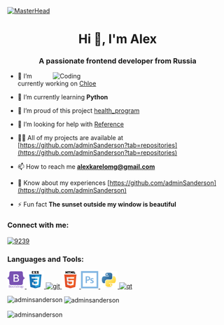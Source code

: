 [![MasterHead](https://miro.medium.com/max/1400/1*IRGB-4OAoO8KSqH_huDPFw.gif)](https://rishavchanda.io)
<h1 align="center">Hi 👋, I'm Alex</h1>
<h3 align="center">A passionate frontend developer from Russia</h3>
<img align="right" alt="Coding" width="400" src="https://cdn.dribbble.com/users/1390/screenshots/2112301/media/1a9f5bf35c3fdad7eafffff293e0b579.gif">

- 🔭 I’m currently working on [Chloe](https://github.com/adminSanderson/Chloe-voice-assistant)

- 🌱 I’m currently learning **Python**

- 👯 I’m proud of this project [health_program](https://github.com/grinroman/health_program)

- 🤝 I’m looking for help with [Reference](https://github.com/adminSanderson/Reference)

- 👨‍💻 All of my projects are available at [https://github.com/adminSanderson?tab=repositories](https://github.com/adminSanderson?tab=repositories)

- 📫 How to reach me **alexkarelomg@gmail.com**

- 📄 Know about my experiences [https://github.com/adminSanderson](https://github.com/adminSanderson)

- ⚡ Fun fact **The sunset outside my window is beautiful**

<h3 align="left">Connect with me:</h3>
<p align="left">
<a href="https://discord.gg/9239" target="blank"><img align="center" src="https://raw.githubusercontent.com/rahuldkjain/github-profile-readme-generator/master/src/images/icons/Social/discord.svg" alt="9239" height="30" width="40" /></a>
</p>

<h3 align="left">Languages and Tools:</h3>
<p align="left"> <a href="https://getbootstrap.com" target="_blank" rel="noreferrer"> <img src="https://raw.githubusercontent.com/devicons/devicon/master/icons/bootstrap/bootstrap-plain-wordmark.svg" alt="bootstrap" width="40" height="40"/> </a> <a href="https://www.w3schools.com/css/" target="_blank" rel="noreferrer"> <img src="https://raw.githubusercontent.com/devicons/devicon/master/icons/css3/css3-original-wordmark.svg" alt="css3" width="40" height="40"/> </a> <a href="https://git-scm.com/" target="_blank" rel="noreferrer"> <img src="https://www.vectorlogo.zone/logos/git-scm/git-scm-icon.svg" alt="git" width="40" height="40"/> </a> <a href="https://www.w3.org/html/" target="_blank" rel="noreferrer"> <img src="https://raw.githubusercontent.com/devicons/devicon/master/icons/html5/html5-original-wordmark.svg" alt="html5" width="40" height="40"/> </a> <a href="https://www.photoshop.com/en" target="_blank" rel="noreferrer"> <img src="https://raw.githubusercontent.com/devicons/devicon/master/icons/photoshop/photoshop-line.svg" alt="photoshop" width="40" height="40"/> </a> <a href="https://www.python.org" target="_blank" rel="noreferrer"> <img src="https://raw.githubusercontent.com/devicons/devicon/master/icons/python/python-original.svg" alt="python" width="40" height="40"/> </a> <a href="https://www.qt.io/" target="_blank" rel="noreferrer"> <img src="https://upload.wikimedia.org/wikipedia/commons/0/0b/Qt_logo_2016.svg" alt="qt" width="40" height="40"/> </a> </p>

<p><img align="left" src="https://github-readme-stats.vercel.app/api/top-langs?username=adminsanderson&show_icons=true&locale=en&layout=compact" alt="adminsanderson" /></p>

<p>&nbsp;<img align="center" src="https://github-readme-stats.vercel.app/api?username=adminsanderson&show_icons=true&locale=en" alt="adminsanderson" /></p>

<p><img align="center" src="https://github-readme-streak-stats.herokuapp.com/?user=adminsanderson&" alt="adminsanderson" /></p>
